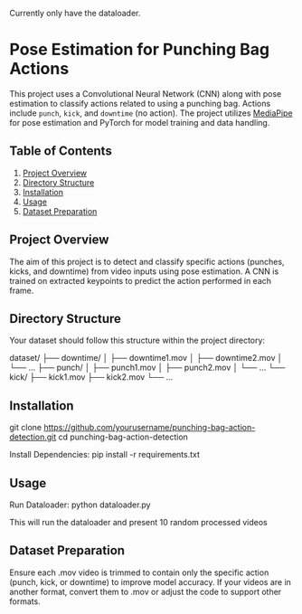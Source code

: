 Currently only have the dataloader.

# Pose Estimation for Punching Bag Actions

This project uses a Convolutional Neural Network (CNN) along with pose estimation to classify actions related to using a punching bag. Actions include `punch`, `kick`, and `downtime` (no action). The project utilizes [MediaPipe](https://google.github.io/mediapipe/) for pose estimation and PyTorch for model training and data handling.

## Table of Contents
1. [Project Overview](#project-overview)
2. [Directory Structure](#directory-structure)
3. [Installation](#installation)
4. [Usage](#usage)
5. [Dataset Preparation](#dataset-preparation)


## Project Overview
The aim of this project is to detect and classify specific actions (punches, kicks, and downtime) from video inputs using pose estimation. A CNN is trained on extracted keypoints to predict the action performed in each frame.

## Directory Structure

Your dataset should follow this structure within the project directory:

dataset/
├── downtime/
│   ├── downtime1.mov
│   ├── downtime2.mov
│   └── ...
├── punch/
│   ├── punch1.mov
│   ├── punch2.mov
│   └── ...
└── kick/
    ├── kick1.mov
    ├── kick2.mov
    └── ...


## Installation
git clone https://github.com/yourusername/punching-bag-action-detection.git
cd punching-bag-action-detection

Install Dependencies:
pip install -r requirements.txt


## Usage
Run Dataloader:
python dataloader.py

This will run the dataloader and present 10 random processed videos

## Dataset Preparation
Ensure each .mov video is trimmed to contain only the specific action (punch, kick, or downtime) to improve model accuracy.
If your videos are in another format, convert them to .mov or adjust the code to support other formats.

